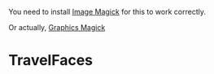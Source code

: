 You need to install [Image Magick](http://www.imagemagick.org/script/install-source.php) for this to work correctly.

Or actually, [Graphics Magick](http://www.graphicsmagick.org/download.html#download-sites)
# TravelFaces
